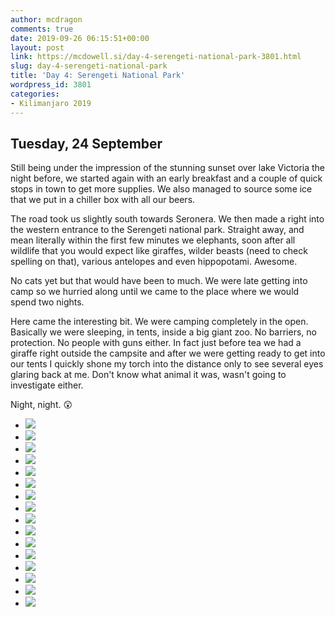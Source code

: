 ```yaml
---
author: mcdragon
comments: true
date: 2019-09-26 06:15:51+00:00
layout: post
link: https://mcdowell.si/day-4-serengeti-national-park-3801.html
slug: day-4-serengeti-national-park
title: 'Day 4: Serengeti National Park'
wordpress_id: 3801
categories:
- Kilimanjaro 2019
---
```





## Tuesday, 24 September







Still being under the impression of the stunning sunset over lake Victoria the night before, we started again with an early breakfast and a couple of quick stops in town to get more supplies. We also managed to source some ice that we put in a chiller box with all our beers.







The road took us slightly south towards Seronera. We then made a right into the western entrance to the Serengeti national park. Straight away, and mean literally within the first few minutes we elephants, soon after all wildlife that you would expect like giraffes, wilder beasts (need to check spelling on that), various antelopes and even hippopotami. Awesome. 







No cats yet but that would have been to much. We were late getting into camp so we hurried along until we came to the place where we would spend two nights.







Here came the interesting bit. We were camping completely in the open. Basically we were sleeping, in tents, inside a big giant zoo. No barriers, no protection. No people with guns either. In fact just before tea we had a giraffe right outside the campsite and after we were getting ready to get into our tents I quickly shone my torch into the distance only to see several eyes glaring back at me. Don't know what animal it was, wasn't going to investigate either. 







Night, night. 😲







  * [![](https://img.mcdowell.si/2019/10/IMG_3048.resized.jpg)](https://mcdowell.si/day-5-serengeti-national-park-3805.html/img_3048-resized)
  * [![](https://img.mcdowell.si/2019/10/IMG_3039.resized.jpg)](https://mcdowell.si/day-5-serengeti-national-park-3805.html/img_3039-resized)
  * [![](https://img.mcdowell.si/2019/10/IMG_3024.resized.jpg)](https://mcdowell.si/day-5-serengeti-national-park-3805.html/img_3024-resized)
  * [![](https://img.mcdowell.si/2019/10/IMG_3033.resized.jpg)](https://mcdowell.si/day-5-serengeti-national-park-3805.html/img_3033-resized)
  * [![](https://img.mcdowell.si/2019/10/IMG_3012.resized.jpg)](https://mcdowell.si/day-5-serengeti-national-park-3805.html/img_3012-resized)
  * [![](https://img.mcdowell.si/2019/10/IMG_3022.resized.jpg)](https://mcdowell.si/day-5-serengeti-national-park-3805.html/img_3022-resized)
  * [![](https://img.mcdowell.si/2019/10/IMG_3007.resized.jpg)](https://mcdowell.si/day-5-serengeti-national-park-3805.html/img_3007-resized)
  * [![](https://img.mcdowell.si/2019/10/IMG_3004.resized.jpg)](https://mcdowell.si/day-5-serengeti-national-park-3805.html/img_3004-resized)
  * [![](https://img.mcdowell.si/2019/10/IMG_3002.resized.jpg)](https://mcdowell.si/day-5-serengeti-national-park-3805.html/img_3002-resized)
  * [![](https://img.mcdowell.si/2019/10/IMG_2994.resized.jpg)](https://mcdowell.si/day-5-serengeti-national-park-3805.html/img_2994-resized)
  * [![](https://img.mcdowell.si/2019/10/IMG_2989.resized.jpg)](https://mcdowell.si/day-5-serengeti-national-park-3805.html/img_2989-resized)
  * [![](https://img.mcdowell.si/2019/10/IMG_2988.resized.jpg)](https://mcdowell.si/day-5-serengeti-national-park-3805.html/img_2988-resized)
  * [![](https://img.mcdowell.si/2019/10/2019-09-24-16.42.26.resized.jpg)](https://mcdowell.si/day-5-serengeti-national-park-3805.html/2019-09-24-16-42-26-resized)
  * [![](https://img.mcdowell.si/2019/10/2019-09-24-18.08.58.resized.jpg)](https://mcdowell.si/day-5-serengeti-national-park-3805.html/2019-09-24-18-08-58-resized)
  * [![](https://img.mcdowell.si/2019/10/2019-09-24-10.26.02.resized.jpg)](https://mcdowell.si/day-5-serengeti-national-park-3805.html/2019-09-24-10-26-02-resized)
  * [![](https://img.mcdowell.si/2019/10/2019-09-24-12.04.08.resized.jpg)](https://mcdowell.si/day-5-serengeti-national-park-3805.html/2019-09-24-12-04-08-resized)


